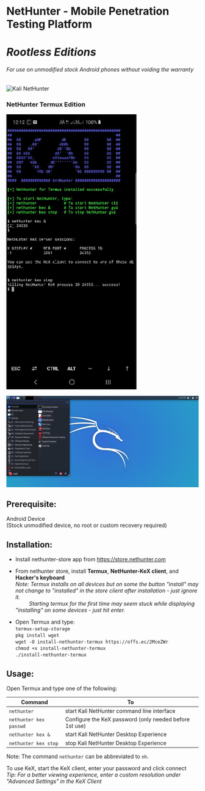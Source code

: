 # NetHunter - Mobile Penetration Testing Platform   
# _Rootless Editions_   

###### For use on unmodified stock Android phones without voiding the warranty

![Kali NetHunter](https://gitlab.com/kalilinux/nethunter/build-scripts/kali-nethunter-project/raw/master/images/nethunter-git-logo.png)
### NetHunter Termux Edition  

[![](../images/010-NH-Rootless-Installation_Start_s.jpg)](../images/010-NH-Rootless-Installation_Start.jpg)



[![](../images/020-NH-Rootless-KeX_s.jpg)](../images/020-NH-Rootless-KeX_s.jpg)



Prerequisite:  
--------------  
Android Device  
(Stock unmodified device, no root or custom recovery required)  

  

Installation:  
--------------  
* Install nethunter-store app from https://store.nethunter.com  
* From nethunter store, install __Termux__, __NetHunter-KeX client__, and __Hacker's keyboard__  
_Note: Termux installs on all devices but on some the button "install" may not change to "installed" in the store client after installation - just ignore it.  
&nbsp;&nbsp;&nbsp;&nbsp;&nbsp;&nbsp;&nbsp;&nbsp;&nbsp;Starting termux for the first time may seem stuck while displaying "installing" on some devices - just hit enter._  
  
* Open Termux and type:  
`termux-setup-storage`  
`pkg install wget`   
`wget -O install-nethunter-termux https://offs.ec/2MceZWr`  
`chmod +x install-nethunter-termux`  
`./install-nethunter-termux`  

Usage:  
-------  
Open Termux and type one of the following:  

| Command                 | To                                                         |
| ----------------------- | ---------------------------------------------------------- |
| `nethunter`             | start Kali NetHunter command line interface                |
| `nethunter kex passwd`  | Configure the KeX password (only needed before 1st use)    |
| `nethunter kex &`       | start Kali NetHunter Desktop Experience                    |
| `nethunter kex stop`    | stop Kali NetHunter Desktop Experience                     |

Note: The command `nethunter` can be abbreviated to `nh`.

To use KeX, start the KeX client, enter your password and click connect  
_Tip: For a better viewing experience, enter a custom resolution under "Advanced Settings" in the KeX Client_
